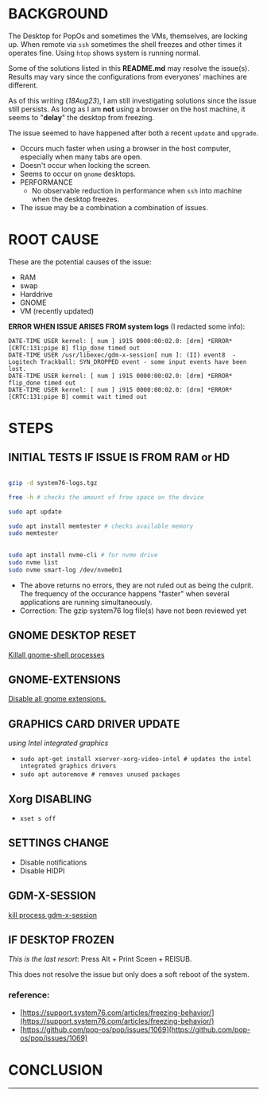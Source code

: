 # BACKGROUND
The Desktop for PopOs and sometimes the VMs, themselves, are locking up. When remote via `ssh` sometimes the shell freezes and other times it operates fine. Using `htop` shows system is running normal.   

Some of the solutions listed in this __README.md__ may resolve the issue(s). Results may vary since the configurations from everyones' machines are different. 

As of this writing (_18Aug23_), I am still investigating solutions since the issue still persists. As long as I am __not__ using a browser on the host machine, it seems to "__delay__" the desktop from freezing.   

The issue seemed to have happened after both a recent `update` and `upgrade`. 

* Occurs much faster when using a browser in the host computer, especially when many tabs are open.
* Doesn't occur when locking the screen.
* Seems to occur on `gnome` desktops.
* PERFORMANCE
	- No observable reduction in performance when `ssh` into machine when the desktop freezes. 
* The issue may be a combination a combination of issues. 

# ROOT CAUSE
These are the potential causes of the issue:
- RAM
- swap
- Harddrive
- GNOME
- VM (recently updated)

__ERROR WHEN ISSUE ARISES FROM system logs__ (I redacted some info):
```
DATE-TIME USER kernel: [ num ] i915 0000:00:02.0: [drm] *ERROR* [CRTC:131:pipe B] flip_done timed out
DATE-TIME USER /usr/libexec/gdm-x-session[ num ]: (II) event8  - Logitech Trackball: SYN_DROPPED event - some input events have been lost.
DATE-TIME USER kernel: [ num ] i915 0000:00:02.0: [drm] *ERROR* flip_done timed out
DATE-TIME USER kernel: [ num ] i915 0000:00:02.0: [drm] *ERROR* [CRTC:131:pipe B] commit wait timed out
```
# STEPS

## INITIAL TESTS IF ISSUE IS FROM RAM or HD

```bash

gzip -d system76-logs.tgz

free -h # checks the amount of free space on the device

sudo apt update 

sudo apt install memtester # checks available memory
sudo memtester

 
sudo apt install nvme-cli # for nvme drive 
sudo nvme list 
sudo nvme smart-log /dev/nvme0n1
```
- The above returns no errors, they are not ruled out as being the culprit. The frequency of the occurance happens "faster" when several applications are running simultaneously. 
- Correction: The gzip system76 log file(s) have not been reviewed yet

## GNOME DESKTOP RESET
[Killall gnome-shell processes](GNOME-SHELL.md)

## GNOME-EXTENSIONS
[Disable all gnome extensions.](GNOME-EXTENSIONS.md)

## GRAPHICS CARD DRIVER UPDATE
_using Intel integrated graphics_ 

- `sudo apt-get install xserver-xorg-video-intel # updates the intel integrated graphics drivers` 
- `sudo apt autoremove # removes unused packages`

## Xorg DISABLING
- `xset s off`

## SETTINGS CHANGE

- Disable notifications
- Disable HIDPI

## GDM-X-SESSION
[kill process gdm-x-session](GDM-X-SESSION.md)

## IF DESKTOP FROZEN
_This is the last resort_:
Press Alt + Print Sceen + REISUB. 

This does not resolve the issue but only does a soft reboot of the system. 

### reference: 
* [https://support.system76.com/articles/freezing-behavior/](https://support.system76.com/articles/freezing-behavior/)
* [https://github.com/pop-os/pop/issues/1069](https://github.com/pop-os/pop/issues/1069)

# CONCLUSION

___

<!--
draft 16Aug23
-->
